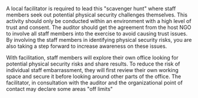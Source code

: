 
A local facilitator is required to lead this "scavenger hunt" where staff members seek out potential physical security challenges themselves. This activity should only be conducted within an environment with a high level of trust and consent. The auditor should get the agreement from the host NGO to involve all staff members into the exercise to avoid causing trust issues. By involving the staff members in identifying physical security risks, you are also taking a step forward to increase  awareness on these issues. 

With facilitation, staff members will explore their own office looking for potential physical security risks and share results. To reduce the risk of individual staff embarrassment, they will first review their own working space and secure it before looking around other parts of the office.  The facilitator, in consultation with the auditor and the organizational point of contact may declare some areas "off limits"
